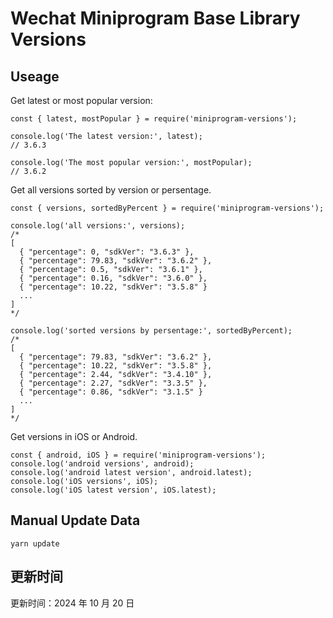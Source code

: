 
# Wechat Miniprogram Base Library Versions

## Useage

Get latest or most popular version:

```;
const { latest, mostPopular } = require('miniprogram-versions');

console.log('The latest version:', latest);
// 3.6.3

console.log('The most popular version:', mostPopular);
// 3.6.2

```

Get all versions sorted by version or persentage.

```
const { versions, sortedByPercent } = require('miniprogram-versions');

console.log('all versions:', versions);
/*
[
  { "percentage": 0, "sdkVer": "3.6.3" },
  { "percentage": 79.83, "sdkVer": "3.6.2" },
  { "percentage": 0.5, "sdkVer": "3.6.1" },
  { "percentage": 0.16, "sdkVer": "3.6.0" },
  { "percentage": 10.22, "sdkVer": "3.5.8" }
  ...
]
*/

console.log('sorted versions by persentage:', sortedByPercent);
/*
[
  { "percentage": 79.83, "sdkVer": "3.6.2" },
  { "percentage": 10.22, "sdkVer": "3.5.8" },
  { "percentage": 2.44, "sdkVer": "3.4.10" },
  { "percentage": 2.27, "sdkVer": "3.3.5" },
  { "percentage": 0.86, "sdkVer": "3.1.5" }
  ...
]
*/
```

Get versions in iOS or Android.

```
const { android, iOS } = require('miniprogram-versions');
console.log('android versions', android);
console.log('android latest version', android.latest);
console.log('iOS versions', iOS);
console.log('iOS latest version', iOS.latest);
```

## Manual Update Data

```
yarn update
```

## 更新时间

更新时间：2024 年 10 月 20 日
